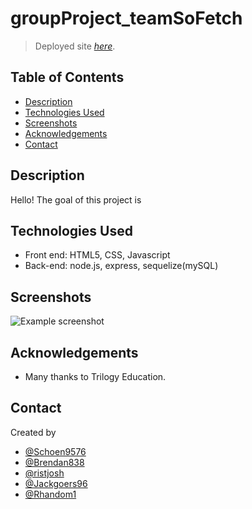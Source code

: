 # groupProject_teamSoFetch

> Deployed site [_here_](https://brendan838.github.io/groupProject_teamSoFetch/). <!-- If you have the project hosted somewhere, include the link here. -->

## Table of Contents

- [Description](#general-information)
- [Technologies Used](#technologies-used)
- [Screenshots](#screenshots)
- [Acknowledgements](#acknowledgements)
- [Contact](#contact)
<!-- * [License](#license) -->

## Description

Hello! The goal of this project is 

<!-- You don't have to answer all the questions - just the ones relevant to your project. -->

## Technologies Used

- Front end: HTML5, CSS, Javascript
- Back-end: node.js, express, sequelize(mySQL)

## Screenshots

![Example screenshot]()


## Acknowledgements

- Many thanks to Trilogy Education.

## Contact

Created by

- [@Schoen9576](https://github.com/Schoen9576)
- [@Brendan838](https://github.com/Brendan838)
- [@ristjosh](https://github.com/ristjosh)
- [@Jackgoers96](https://github.com/Jackgoers96)
- [@Rhandom1](https://github.com/Rhandom1)

